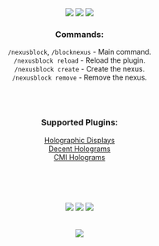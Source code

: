 
<div align="center">
<a href="https://www.spigotmc.org/resources/nexusblock.97041/"><img src="https://i.imgur.com/8AhA2tn.png"></a>  
<a href="https://www.spigotmc.org/resources/nexusblock.97041/"><img src="https://i.imgur.com/qNXOIAU.png"></a>  
<a href="https://www.spigotmc.org/resources/nexusblock.97041/"><img src="https://i.imgur.com/Gl98hwp.png"></a>  

    
### Commands: 
`/nexusblock`, `/blocknexus` - Main command.  
`/nexusblock reload` - Reload the plugin.  
`/nexusblock create` - Create the nexus.  
`/nexusblock remove` - Remove the nexus.
    
<br> 
<br> 
    
### Supported Plugins: 
[Holographic Displays](https://dev.bukkit.org/projects/holographic-displays)<br> 
[Decent Holograms](https://www.spigotmc.org/resources/decent-holograms-placeholderapi-support-no-dependencies.96927/)<br> 
[CMI Holograms](https://www.zrips.net/cmi/holograms/)<br> 

<br> 
<br>   
<br> 
<br>    
<a href="https://www.spigotmc.org/resources/nexusblock.97041/"><img src="https://i.imgur.com/DavZ5kb.png"></a>
<a href="https://www.spigotmc.org/resources/nexusblock.97041/"><img src="https://i.imgur.com/y0H16Ir.png"></a> 
<a href="https://www.spigotmc.org/resources/nexusblock.97041/"><img src="https://i.imgur.com/Uv6Pm0i.png"></a> 
<br> 
<br> 
<br> 
<a href="https://www.spigotmc.org/resources/nexusblock.97041/"><img src="https://i.imgur.com/fRsl0x1.png"></a> 
    
</div>
